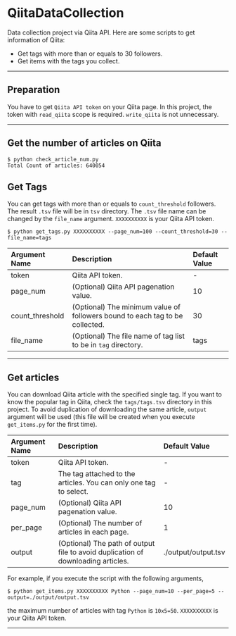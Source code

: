 # QiitaDataCollection

Data collection project via Qiita API. Here are some scripts to get information of Qiita:

* Get tags with more than or equals to 30 followers.
* Get items with the tags you collect.

---

## Preparation

You have to get `Qiita API token` on your Qiita page. In this project, the token with `read_qiita` scope is required. `write_qiita` is not unnecessary. 

---

## Get the number of articles on Qiita

```
$ python check_article_num.py 
Total Count of articles: 640054
```

## Get Tags

You can get tags with more than or equals to `count_threshold` followers. The result `.tsv` file will be in `tsv` directory. The `.tsv` file name can be changed by the `file_name` argument. `XXXXXXXXXX` is your Qiita API token.

```
$ python get_tags.py XXXXXXXXXX --page_num=100 --count_threshold=30 --file_name=tags
```

|Argument Name|Description|Default Value|
|:---|:---|:---|
|token|Qiita API token.|-|
|page_num|(Optional) Qiita API pagenation value.|10|
|count_threshold|(Optional) The minimum value of followers bound to each tag to be collected.|30|
|file_name|(Optional) The file name of tag list to be in `tag` directory.|tags|

---

## Get articles

You can download Qiita article with the specified single tag. If you want to know the popular tag in Qiita, check the `tags/tags.tsv` directory in this project. To avoid duplication of downloading the same article, `output` argument will be used (this file will be created when you execute `get_items.py` for the first time). 

|Argument Name|Description|Default Value|
|:---|:---|:---|
|token|Qiita API token.|-|
|tag|The tag attached to the articles. You can only one tag to select.|-|
|page_num|(Optional) Qiita API pagenation value.|10|
|per_page|(Optional) The number of articles in each page.|1|
|output|(Optional) The path of output file to avoid duplication of downloading articles. |./output/output.tsv|

For example, if you execute the script with the following arguments, 

```
$ python get_items.py XXXXXXXXXX Python --page_num=10 --per_page=5 --output=./output/output.tsv
```

the maximum number of articles with tag `Python` is `10x5=50`. `XXXXXXXXXX` is your Qiita API token.

---
